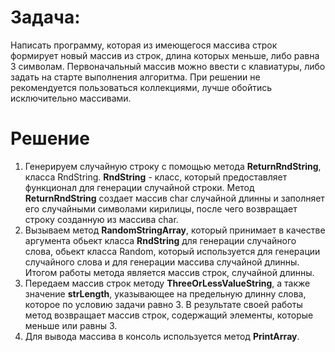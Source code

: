 # Задача:
Написать программу, которая из имеющегося массива строк формирует новый массив из строк, длина которых меньше, либо равна 3 символам. Первоначальный массив можно ввести с клавиатуры, либо задать на старте выполнения алгоритма. При решении не рекомендуется пользоваться коллекциями, лучше обойтись исключительно массивами.

# Решение
1. Генерируем случайную строку с помощью метода **ReturnRndString**, класса RndString.
     **RndString** - класс, который предоставляет функционал для генерации случайной строки.
     Метод **ReturnRndString** создает массив char случайной длинны и заполняет его случайными символами кирилицы, после чего возвращает строку созданную из массива          char.
2. Вызываем метод **RandomStringArray**, который принимает в качестве аргумента обьект класса **RndString** для генерации случайного слова, обьект класса Random, который    используется для генерации случайного слова и для генерации массива случайной длинны. Итогом работы метода является массив строк, случайной длинны.
3. Передаем массив строк методу **ThreeOrLessValueString**, а также значение **strLength**, указывающее на предельную длинну слова, которое по условию задачи равно 3.      В результате своей работы метод возвращает массив строк, содержащий элементы, которые меньше или равны 3.
4. Для вывода массива в консоль используется метод **PrintArray**.

